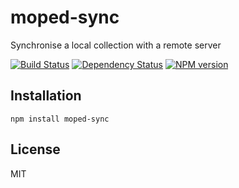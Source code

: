 # moped-sync

Synchronise a local collection with a remote server

[![Build Status](https://img.shields.io/travis/ForbesLindesay/moped-sync/master.svg)](https://travis-ci.org/ForbesLindesay/moped-sync)
[![Dependency Status](https://img.shields.io/gemnasium/ForbesLindesay/moped-sync.svg)](https://gemnasium.com/ForbesLindesay/moped-sync)
[![NPM version](https://img.shields.io/npm/v/moped-sync.svg)](https://www.npmjs.org/package/moped-sync)

## Installation

    npm install moped-sync

## License

  MIT
